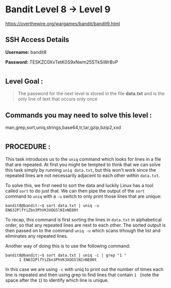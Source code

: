 # Bandit Level 8 -> Level 9 #

https://overthewire.org/wargames/bandit/bandit9.html

## SSH Access Details ##
**Username:**  bandit8

**Password:**  TESKZC0XvTetK0S9xNwm25STk5iWrBvP
#

## Level Goal : ##
>The password for the next level is stored in the file **data.txt** and is the only line of text that occurs only once


## Commands you may need to solve this level : ##
man,grep,sort,uniq,strings,base64,tr,tar,gzip,bzip2,xxd
#  
## PROCEDURE : ##

This task introduces us to the `uniq` command which looks for lines in a file that are repeated.  At first you might be tempted to think that we can solve this task simply by running `uniq data.txt`, but this won't work since the repeated lines are not necessarily adjacent to each other within `data.txt`.

To solve this, we first need to sort the data and luckily Linux has a tool called `sort` to do just that.  We can then pipe the output of the `sort` command to `uniq` with a `-u` switch to only print those lines that are unique:

```console
bandit8@bandit:~$ sort data.txt | uniq -u
EN632PlfYiZbn3PhVK3XOGSlNInNE00t
```

To recap, this command is first sorting the lines in `data.txt` in alphabetical order, so that any repeated lines are next to each other.  The sorted output is then passed on to the command `uniq -u` which scans trhough the list and eliminates any repeated lines.

Another way of doing this is to use the following command:
```console
bandit8@bandit:~$ sort data.txt | uniq -c | grep "1 "
      1 EN632PlfYiZbn3PhVK3XOGSlNInNE00t
```

In this case we are using `-c` with uniq to print out the number of times each line is repeated and then using grep to find lines that contain `1 ` (note the space after the `1`) to identify which line is unique.
